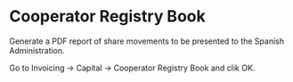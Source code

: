 # Cooperator Registry Book

Generate a PDF report of share movements to be presented to the Spanish Administration.

Go to Invoicing -> Capital -> Cooperator Registry Book and clik OK.